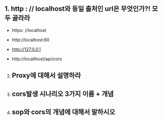 ##  1. http : // localhost와 동일 출처인 url은 무엇인가?! 모두 골라라

*  https: //localhost

* http://localhost:80

* http://127.0.0.1

* http://locallhost/api/cors



2. ## Proxy에 대해서 설명하라



3. ## cors발생 시나리오 3가지 이름 + 개념



4. ## sop와 cors의 개념에 대해서 말하시오

